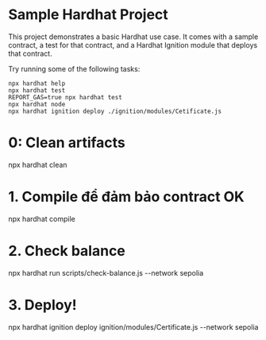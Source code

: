 # Sample Hardhat Project

This project demonstrates a basic Hardhat use case. It comes with a sample contract, a test for that contract, and a Hardhat Ignition module that deploys that contract.

Try running some of the following tasks:

```shell
npx hardhat help
npx hardhat test
REPORT_GAS=true npx hardhat test
npx hardhat node
npx hardhat ignition deploy ./ignition/modules/Cetificate.js
```

# 0: Clean artifacts

npx hardhat clean

# 1. Compile để đảm bảo contract OK

npx hardhat compile

# 2. Check balance

npx hardhat run scripts/check-balance.js --network sepolia

# 3. Deploy!

npx hardhat ignition deploy ignition/modules/Certificate.js --network sepolia
